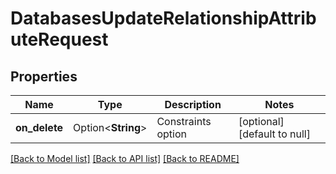 # DatabasesUpdateRelationshipAttributeRequest

## Properties

Name | Type | Description | Notes
------------ | ------------- | ------------- | -------------
**on_delete** | Option<**String**> | Constraints option | [optional][default to null]

[[Back to Model list]](../README.md#documentation-for-models) [[Back to API list]](../README.md#documentation-for-api-endpoints) [[Back to README]](../README.md)


